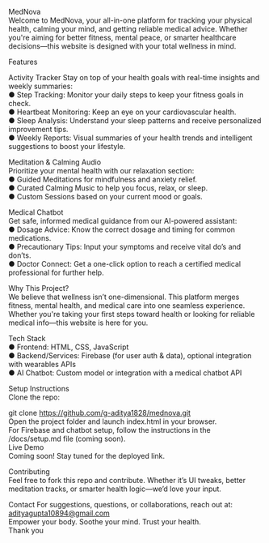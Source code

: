 MedNova<br/>
Welcome to MedNova, your all-in-one platform for tracking your physical health, calming your mind, and getting reliable medical advice. Whether you're aiming for better fitness, mental peace, or smarter healthcare decisions—this website is designed with your total wellness in mind.

Features

Activity Tracker Stay on top of your health goals with real-time insights and weekly summaries:<br/>
● Step Tracking: Monitor your daily steps to keep your fitness goals in check.<br/>
● Heartbeat Monitoring: Keep an eye on your cardiovascular health.<br/>
● Sleep Analysis: Understand your sleep patterns and receive personalized improvement tips.<br/>
● Weekly Reports: Visual summaries of your health trends and intelligent suggestions to boost your lifestyle.<br/>

Meditation & Calming Audio<br/>
Prioritize your mental health with our relaxation section:<br/>
● Guided Meditations for mindfulness and anxiety relief.<br/>
● Curated Calming Music to help you focus, relax, or sleep.<br/>
● Custom Sessions based on your current mood or goals.<br/>

Medical Chatbot<br/>
Get safe, informed medical guidance from our AI-powered assistant:<br/>
● Dosage Advice: Know the correct dosage and timing for common medications.<br/>
● Precautionary Tips: Input your symptoms and receive vital do’s and don’ts.<br/>
● Doctor Connect: Get a one-click option to reach a certified medical professional for further help.<br/>

Why This Project?<br/>
We believe that wellness isn’t one-dimensional. This platform merges fitness, mental health, and medical care into one seamless experience. Whether you're taking your first steps toward health or looking for reliable medical info—this website is here for you.<br/>

Tech Stack<br/>
● Frontend: HTML, CSS, JavaScript<br/>
● Backend/Services: Firebase (for user auth & data), optional integration with wearables APIs<br/>
● AI Chatbot: Custom model or integration with a medical chatbot API<br/>

Setup Instructions<br/>
Clone the repo:<br/>

git clone https://github.com/g-aditya1828/mednova.git<br/>
Open the project folder and launch index.html in your browser.<br/>
For Firebase and chatbot setup, follow the instructions in the /docs/setup.md file (coming soon).<br/>
Live Demo<br/>
Coming soon! Stay tuned for the deployed link.<br/>

Contributing<br/>
Feel free to fork this repo and contribute. Whether it’s UI tweaks, better meditation tracks, or smarter health logic—we’d love your input.<br/>

Contact For suggestions, questions, or collaborations, reach out at: adityagupta10894@gmail.com<br/>
Empower your body. Soothe your mind. Trust your health.<br/> 
Thank you
